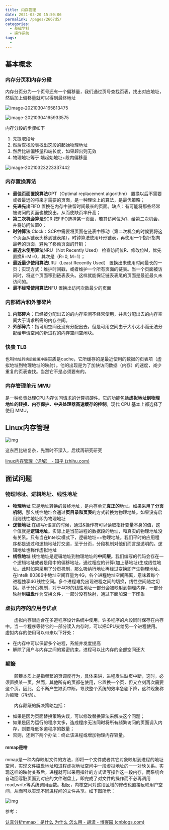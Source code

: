 ```yaml
---
title: 内存管理
date: 2021-03-20 15:50:06
permalink: /pages/2667d5/
categories:
  - 基础学科
  - 操作系统
tags:
  - 
---
```




## 基本概念

### 内存分页和内存分段

内存分页分为一个页号还有一个偏移量，我们通过页号查找页表，找出对应地址，然后加上偏移量就可以得到最终地址

![image-20210304165813475](https://img.xiaoyou66.com/2021/03/23/29f1ff4a1ccca.png)

![image-20210304165933575](https://img.xiaoyou66.com/2021/03/23/b954d7500b353.png)

内存分段的步骤如下

1. 先提取段号
2. 然后查找段表找出这段的起始物理地址
3. 然后比较偏移量和端长度，如果超出则无效
4. 物理地址等于 端起始地址+段内偏移量

![image-20210323223337442](https://img.xiaoyou66.com/2021/03/23/02d1cc9ed2602.png)

### 内存置换算法

- **最佳页面置换算法**OPT（Optimal replacement algorithm） 置换以后不需要或者最远的将来才需要的页面，是一种理论上的算法，是最优策略；
- **先进先出**FIFO 置换在内存中驻留时间最长的页面。缺点：有可能将那些经常被访问的页面也被换出，从而使缺页率升高；
- **第二次机会算法**SCR 按FIFO选择某一页面，若其访问位为1，给第二次机会，并将访问位置0；
- **时钟算法** Clock：SCR中需要将页面在链表中移动（第二次机会的时候要将这个页面从链表头移到链表尾），时钟算法使用环形链表，再使用一个指针指向最老的页面，避免了移动页面的开销；
- **最近未使用算法**NRU（Not Recently Used） 检查访问位R、修改位M，优先置换R=M=0，其次是（R=0, M=1）；
- **最近最少使用算法**LRU（Least Recently Used） 置换出未使用时间最长的一页；实现方式：维护时间戳，或者维护一个所有页面的链表。当一个页面被访问时，将这个页面移到链表表头。这样就能保证链表表尾的页面是最近最久未访问的。
- **最不经常使用算法**NFU 置换出访问次数最少的页面

### 内部碎片和外部碎片

1. **内部碎片**：已经被分配出去的的内存空间不经常使用，并且分配出去的内存空间大于请求所需的内存空间。
2. **外部碎片**：指可用空间还没有分配出去，但是可用空间由于大小太小而无法分配给申请空间的新进程的内存空间空闲块。

### 快表 TLB

也叫`地址转换后援缓冲器`实质是cache，它所缓存的是最近使用的数据的页表项（虚拟地址到物理地址的映射）。他的出现是为了加快访问数据（内存）的速度，减少重复的页表查找。当然它不是必须要有的。

### 内存管理单元 MMU

是一种负责处理CPU内存访问请求的计算机硬件。它的功能包括**虚拟地址到物理地址的转换、内存保护、中央处理器高速缓存的控制**。现代 CPU 基本上都选择了使用 MMU。

## Linux内存管理

![img](https://img.xiaoyou66.com/2021/04/11/963ced689e508.jpg)



这东西比较复杂，先暂时不深入，后续再研究研究

[linux内存管理（详解） - 知乎 (zhihu.com)](https://zhuanlan.zhihu.com/p/149581303)

## 面试问题

### 物理地址、逻辑地址、线性地址

- **物理地址** 它是地址转换的最终地址，是内存单元**真正的**地址。如果采用了**分页机制**，那么线性地址会通过**页目录和页表**的方式转换为物理地址。如果没有启用则线性地址即为物理地址
- **逻辑地址** 在编写c语言的时候，通过&操作符可以读取指针变量本身的值，这个值就是**逻辑地址**。实际上是当前进程的数据段的地址，和真实的物理地址没有关系。只有当在Intel实模式下，逻辑地址==物理地址。我们平时的应用程序都是通过和逻辑地址打交道，至于分页，分段机制对他们而言是透明的。逻辑地址也称作虚拟地址
- **线性地址** 线性地址是逻辑地址到物理地址的**中间层**。我们编写的代码会存在一个逻辑地址或者是段中的偏移地址，通过相应的计算(加上基地址)生成线性地址。此时如果采用了分页机制，那么吸纳行地址再经过变换即产生物理地址。在Intelk 80386中地址空间容量为4G，各个进程地址空间隔离，意味着每个进程独享4G线性空间。多个进程难免出现进程之间的切换，线性空间随之切换。基于分页机制，对于4GB的线性地址一部分会被映射到物理内存，一部分映射到**磁盘**作为交换文件，一部分没有映射，通过下面加深一下印象

### 虚拟内存的应用与优点

　　虚拟内存很适合在多道程序设计系统中使用，许多程序的片段同时保存在内存中。当一个程序等待它的一部分读入内存时，可以把CPU交给另一个进程使用。虚拟内存的使用可以带来以下好处：

- 在内存中可以保留多个进程，系统并发度提高
- 解除了用户与内存之间的紧密约束，进程可以比内存的全部空间还大

### 颠簸

　　颠簸本质上是指频繁的页调度行为，具体来讲，进程发生缺页中断，这时，必须置换某一页。然而，其他所有的页都在使用，它置换一个页，但又立刻再次需要这个页。因此，会不断产生缺页中断，导致整个系统的效率急剧下降，这种现象称为颠簸（抖动）。

　　内存颠簸的解决策略包括：

- 如果是因为页面替换策略失误，可以修改替换算法来解决这个问题；
- 如果是因为运行的程序太多，造成程序无法同时将所有频繁访问的页面调入内存，则要降低多道程序的数量；
- 否则，还剩下两个办法：终止该进程或增加物理内存容量。

#### mmap是啥

mmap是一种内存映射文件的方法，即将一个文件或者其它对象映射到进程的地址空间，实现文件磁盘地址和进程虚拟地址空间中一段虚拟地址的一一对映关系。实现这样的映射关系后，进程就可以采用指针的方式读写操作这一段内存，而系统会自动回写脏页面到对应的文件磁盘上，即完成了对文件的操作而不必再调用read,write等系统调用函数。相反，内核空间对这段区域的修改也直接反映用户空间，从而可以实现不同进程间的文件共享。如下图所示：

![img](https://img.xiaoyou66.com/2021/04/12/431db58947f79.png)

参考：

[认真分析mmap：是什么 为什么 怎么用 - 胡潇 - 博客园 (cnblogs.com)](https://www.cnblogs.com/huxiao-tee/p/4660352.html)